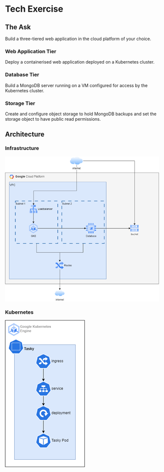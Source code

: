 # Tech Exercise

## The Ask
Build a three-tiered web application in the cloud platform of your choice.

### Web Application Tier
Deploy a containerised web application deployed on a Kubernetes cluster.

### Database Tier
Build a MongoDB server running on a VM configured for access by the Kubernetes cluster.

### Storage Tier
Create and configure object storage to hold MongoDB backups and set the storage object to have public read permissions.

## Architecture
### Infrastructure
![alt text](wiztc.drawio.png "infrastructure")
### Kubernetes
![alt text](gke.drawio.png "gke")